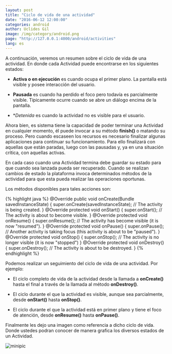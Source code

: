 ```yaml
---
layout: post
title: "Ciclo de vida de una actividad"
date: "2016-06-12 12:00:00"
categories: android
author: Uclides Gil
image: /img/category/android.png
page: "http://127.0.0.1:4000/android/activities"
lang: es
---
```


A continuación, veremos un resumen sobre el ciclo de vida de una actividad. En donde cada Actividad puede encontrarse en los siguientes estados:

* **Activa o en ejecución** es cuando ocupa el primer plano. La pantalla está visible y posee interacción del usuario.

* **Pausada** es cuando ha perdido el foco pero todavía es parcialmente visible. Típicamente ocurre cuando se abre un diálogo encima de la pantalla.

* **Detenida* es cuando la actividad no es visible para el usuario.

Ahora bien, es sistema tiene la capacidad de poder terminar una Actividad en cualquier momento, él puede invocar a su método **finish()** o matando su proceso. Pero cuando escaseen los recursos es necesario finalizar algunas aplicaciones para continuar su funcionamiento. Para ello finalizará con aquellas que están paradas, luego con las pausadas y, ya en una situación crítica, con aquellas activas.

En cada caso cuando una Actividad termina debe guardar su estado para que cuando sea lanzada pueda ser recuperado. Cuando se realizan cambios de estado la plataforma invoca determinados métodos de la actividad para que esta pueda realizar las operaciones oportunas.

Los métodos disponibles para tales acciones son:

{% highlight java %}
  @Override
    public void onCreate(Bundle savedInstanceState) {
        super.onCreate(savedInstanceState);
        // The activity is being created.
    }
    @Override
    protected void onStart() {
        super.onStart();
        // The activity is about to become visible.
    }
    @Override
    protected void onResume() {
        super.onResume();
        // The activity has become visible (it is now "resumed").
    }
    @Override
    protected void onPause() {
        super.onPause();
        // Another activity is taking focus (this activity is about to be "paused").
    }
    @Override
    protected void onStop() {
        super.onStop();
        // The activity is no longer visible (it is now "stopped")
    }
    @Override
    protected void onDestroy() {
        super.onDestroy();
        // The activity is about to be destroyed.
    }
{% endhighlight %}

Podemos realizar un seguimiento del ciclo de vida de una actividad. Por ejemplo:

* El ciclo completo de vida de la actividad desde la llamada a **onCreate()** hasta el final a través de la llamada al método **onDestroy()**.

* El ciclo durante el que la actividad es visible, aunque sea parcialmente, desde **onStart()** hasta **onStop()**.

* El ciclo durante el que la actividad está en primer plano y tiene el foco de atención, desde **onResume()** hasta **onPause()**.

Finalmente les dejo una imagen como referencia a dicho ciclo de vida. Donde ustedes podran conocer de manera grafica los diversos estados de un Actividad. 

![minipic](https://2.bp.blogspot.com/-r47WtxEaNHA/TWassofX3II/AAAAAAAABEw/p_i25PEi4pQ/s1600/activity_lifecycle.png)